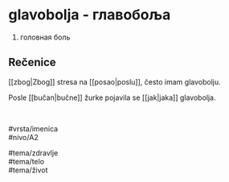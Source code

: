 # glavobolja - главобоља

1. головная боль

## Rečenice

[[zbog|Zbog]] stresa na [[posao|poslu]], često imam glavobolju.

Posle [[bučan|bučne]] žurke pojavila se [[jak|jaka]] glavobolja.

<br>

#vrsta/imenica  
#nivo/A2  

#tema/zdravlje  
#tema/telo  
#tema/život
